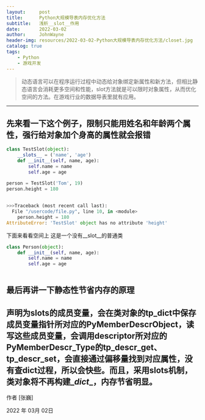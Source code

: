 ```yaml
---
layout:     post
title:      Python大规模导表内存优化方法
subtitle:   浅析__slot__作用
date:       2022-03-02
author:     JohnWayne
header-img: resources/2022-03-02-Python大规模导表内存优化方法/closet.jpg
catalog: true
tags:
    - Python
    - 游戏开发
---
```


>动态语言可以在程序运行过程中动态给对象绑定新属性和新方法，但相比静态语言会消耗更多空间和性能，slot方法就是可以限时对象属性，从而优化空间的方法。在游戏行业的数据导表里就有应用。

------


## 先来看一下这个例子，限制只能用姓名和年龄两个属性，强行给对象加个身高的属性就会报错
```python
class TestSlot(object):
    __slots__ = ('name', 'age')
    def __init__(self, name, age):
        self.name = name
        self.age = age

person = TestSlot('Tom', 19)
person.height = 180
    
    
>>>Traceback (most recent call last):
  File "/usercode/file.py", line 10, in <module>
    person.height = 180
AttributeError: 'TestSlot' object has no attribute 'height'
```
下面来看看空间上
这是一个没有\__slot__的普通类
```python
class Person(object):
    def __init__(self, name, age):
        self.name = name
        self.age = age
        
```

## 最后再讲一下静态性节省内存的原理

声明为slots的成员变量，会在类对象的tp_dict中保存成员变量指针所对应的PyMemberDescrObject，读写这些成员变量，会调用descriptor所对应的PyMemberDescr_Type的tp_descr_get、tp_descr_set，会直接通过偏移量找到对应属性，没有查dict过程，所以会快些。而且，采用slots机制，类对象将不再构建\__dict__，内存节省明显。
------

作者 [张巍]

2022 年 03月 02日    



